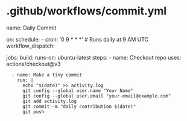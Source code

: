 # .github/workflows/commit.yml
name: Daily Commit

on:
  schedule:
    - cron: '0 9 * * *'  # Runs daily at 9 AM UTC
  workflow_dispatch:

jobs:
  build:
    runs-on: ubuntu-latest
    steps:
      - name: Checkout repo
        uses: actions/checkout@v3

      - name: Make a tiny commit
        run: |
          echo "$(date)" >> activity.log
          git config --global user.name "Your Name"
          git config --global user.email "your-email@example.com"
          git add activity.log
          git commit -m "daily contribution $(date)"
          git push
